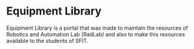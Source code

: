 # Equipment Library
Equipment Library is a portal that was made to maintain the resources of Robotics and Automation Lab (RadLab) and also to make this resources available to the students of SFIT.
